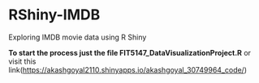 # RShiny-IMDB
Exploring IMDB movie data using R Shiny

**To start the process just the file FIT5147_DataVisualizationProject.R** or visit this link(https://akashgoyal2110.shinyapps.io/akashgoyal_30749964_code/)
